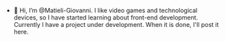 - 👋 Hi, I’m @Matieli-Giovanni.
I like video games and technological devices, so I have started learning about front-end development.
Currently I have a project under development. When it is done, I'll post it here.
